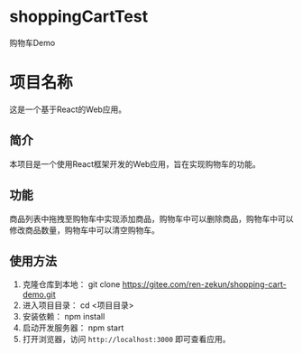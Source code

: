 # shoppingCartTest
购物车Demo

# 项目名称

这是一个基于React的Web应用。

## 简介

本项目是一个使用React框架开发的Web应用，旨在实现购物车的功能。

## 功能

商品列表中拖拽至购物车中实现添加商品，购物车中可以删除商品，购物车中可以修改商品数量，购物车中可以清空购物车。

## 使用方法

1. 克隆仓库到本地：
   git clone <https://gitee.com/ren-zekun/shopping-cart-demo.git>
2. 进入项目目录：
   cd <项目目录>
3. 安装依赖：
   npm install
4. 启动开发服务器：
   npm start
5. 打开浏览器，访问 `http://localhost:3000` 即可查看应用。